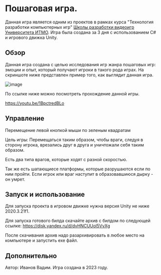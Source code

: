 # Пошаговая игра.
Данная игра является одним из проектов в рамках курса "Технология разработки компьютерных игр" [Школы разработки видеоигр Университета ИТМО](https://itmo.games/). Игра была создана за 3 дня с использованием С# и игрового движка Unity.

## Обзор
Данная игра создана с целью исследования игр жанра пошаговых игр: эмоции и опыт, который получают игроки в такого рода играх. На скриншоте ниже представлен пример того, как выглядит данная игра.

![image](https://github.com/user-attachments/assets/892ce378-283c-4cba-a170-e5f64363f5df)

По ссылке ниже можно посмотреть прохождение данной игры.

https://youtu.be/1BpctredBLo

## Управление
Перемещение левой кнопкой мыши по зеленым квадратам

Цель игры: Перемещаться таким образом, чтобы враги, следуя в сторону игрока, 
врезались друг в друга и уничтожали себя таким образом.

Есть два типа врагов, которые ходят с разной скоростью.

Так же есть шатающиесе платформы, которые разрушаются если по ним пройти.
Если игрок или враг наступит в образовавшиюся дырку - он умрет.


## Запуск и использование
Для запуска проекта в игровом движке нужна версия Unity не ниже 2020.3.21f1.

Для запуска готового билда скачайте архив с билдом по следующей ссылке: https://disk.yandex.ru/d/dvHNCUUol5VvXg

После скачивания архив надо разархивировать в любое место на компьютере и запустить exe файл.

## Дополнительно
Автор: Иванов Вадим. Игра создана в 2023 году.


